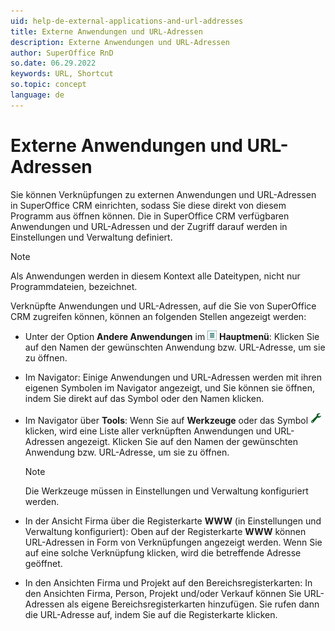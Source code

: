 ```yaml
---
uid: help-de-external-applications-and-url-addresses
title: Externe Anwendungen und URL-Adressen
description: Externe Anwendungen und URL-Adressen
author: SuperOffice RnD
so.date: 06.29.2022
keywords: URL, Shortcut
so.topic: concept
language: de
---
```


# Externe Anwendungen und URL-Adressen

Sie können Verknüpfungen zu externen Anwendungen und URL-Adressen in SuperOffice CRM einrichten, sodass Sie diese direkt von diesem Programm aus öffnen können. Die in SuperOffice CRM verfügbaren Anwendungen und URL-Adressen und der Zugriff darauf werden in Einstellungen und Verwaltung definiert.

> [!NOTE]
> Als Anwendungen werden in diesem Kontext alle Dateitypen, nicht nur Programmdateien, bezeichnet.

Verknüpfte Anwendungen und URL-Adressen, auf die Sie von SuperOffice CRM zugreifen können, können an folgenden Stellen angezeigt werden:

* Unter der Option **Andere Anwendungen** im ![Symbol][img1] **Hauptmenü**: Klicken Sie auf den Namen der gewünschten Anwendung bzw. URL-Adresse, um sie zu öffnen.

* Im Navigator: Einige Anwendungen und URL-Adressen werden mit ihren eigenen Symbolen im Navigator angezeigt, und Sie können sie öffnen, indem Sie direkt auf das Symbol oder den Namen klicken.

* Im Navigator über **Tools**: Wenn Sie auf **Werkzeuge** oder das Symbol ![Symbol][img2] klicken, wird eine Liste aller verknüpften Anwendungen und URL-Adressen angezeigt. Klicken Sie auf den Namen der gewünschten Anwendung bzw. URL-Adresse, um sie zu öffnen.

    > [!NOTE]
    > Die Werkzeuge müssen in Einstellungen und Verwaltung konfiguriert werden.

* In der Ansicht Firma über die Registerkarte **WWW** (in Einstellungen und Verwaltung konfiguriert): Oben auf der Registerkarte **WWW** können URL-Adressen in Form von Verknüpfungen angezeigt werden. Wenn Sie auf eine solche Verknüpfung klicken, wird die betreffende Adresse geöffnet.

* In den Ansichten Firma und Projekt auf den Bereichsregisterkarten: In den Ansichten Firma, Person, Projekt und/oder Verkauf können Sie URL-Adressen als eigene Bereichsregisterkarten hinzufügen. Sie rufen dann die URL-Adresse auf, indem Sie auf die Registerkarte klicken.

<!-- Referenced links -->

<!-- Referenced images -->
[img1]: ../../../media/icons/main-menu-small.png
[img2]: ../../../../common/icons/nav-tools.png
